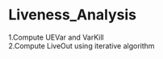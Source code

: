 # Liveness_Analysis

1.Compute UEVar and VarKill     
2.Compute LiveOut using iterative algorithm     